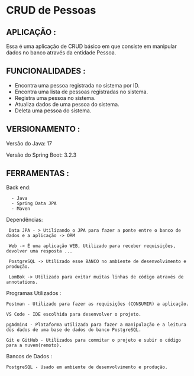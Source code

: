# CRUD de Pessoas

## APLICAÇÃO :

Essa é uma aplicação de CRUD básico em que consiste em manipular dados no banco através da entidade Pessoa.

## FUNCIONALIDADES :

- Encontra uma pessoa registrada no sistema por ID.
- Encontra uma lista de pessoas registradas no sistema.
- Registra uma pessoa no sistema.
- Atualiza dados de uma pessoa do sistema.
- Deleta uma pessoa do sistema.

## VERSIONAMENTO :

Versão do Java: 17

Versão do Spring Boot: 3.2.3

## FERRAMENTAS :

Back end:

      - Java
      - Spring Data JPA
      - Maven

Dependências:

     Data JPA - > Utilizando o JPA para fazer a ponte entre o banco de dados e a aplicação -> ORM

     Web -> É uma aplicação WEB, Utilizado para receber requisições, devolver uma resposta ...

     PostgreSQL -> Utilizado esse BANCO no ambiente de desenvolvimento e produção.

     LomBok -> Utilizado para evitar muitas linhas de código através de annotations.

Programas Utilizados :

    Postman - Utilizado para fazer as requisições (CONSUMIR) a aplicação.
    
    VS Code - IDE escolhida para desenvolver o projeto.
    
    pgAdmin4 - Plataforma utilizada para fazer a manipulação e a leitura dos dados de uma base de dados do banco PostgreSQL.
    
    Git e GitHub - Utilizados para commitar o projeto e subir o código para a nuvem(remoto).

Bancos de Dados :

    PostgreSQL - Usado em ambiente de desenvolvimento e produção.

